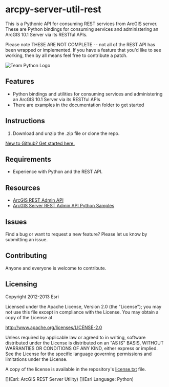 # arcpy-server-util-rest

This is a Pythonic API for consuming REST services from ArcGIS server. These are Python bindings for consuming services and administering an ArcGIS 10.1 Server via its RESTful APIs. 

Please note THESE ARE NOT COMPLETE -- not all of the REST API has
been wrapped or implemented. If you have a feature that you'd
like to see working, then by all means feel free to contribute a
patch. 

![Team Python Logo](https://raw.github.com/Esri/arcpy-server-util-rest/hg/default/Python_Globe_Icon.png) 

## Features
* Python bindings and utilities for consuming services and administering an ArcGIS 10.1 Server via its RESTful APIs
* There are examples in the documentation folder to get started

## Instructions

1. Download and unzip the .zip file or clone the repo.

 [New to Github? Get started here.](https://github.com/)

## Requirements

* Experience with Python and the REST API.

## Resources

* [ArcGIS REST Admin API ](http://resources.arcgis.com/en/help/server-admin-api/)
* [ArcGIS Server REST Admin API Python Samples](http://resources.arcgis.com/en/help/main/10.1/#/Scripting_with_the_ArcGIS_Server_Administrator_API/0154000005r1000000/)

## Issues

Find a bug or want to request a new feature?  Please let us know by submitting an issue.

## Contributing

Anyone and everyone is welcome to contribute. 

## Licensing
Copyright 2012-2013 Esri

Licensed under the Apache License, Version 2.0 (the "License");
you may not use this file except in compliance with the License.
You may obtain a copy of the License at

   http://www.apache.org/licenses/LICENSE-2.0

Unless required by applicable law or agreed to in writing, software
distributed under the License is distributed on an "AS IS" BASIS,
WITHOUT WARRANTIES OR CONDITIONS OF ANY KIND, either express or implied.
See the License for the specific language governing permissions and
limitations under the License.

A copy of the license is available in the repository's [license.txt](https://raw.github.com/Esri/arcpy-server-util-rest/hg/default/LICENSE) file.

[](Esri: ArcGIS REST Server Utility)
[](Esri Language: Python)
